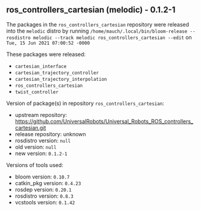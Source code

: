## ros_controllers_cartesian (melodic) - 0.1.2-1

The packages in the `ros_controllers_cartesian` repository were released into the `melodic` distro by running `/home/mauch/.local/bin/bloom-release --rosdistro melodic --track melodic ros_controllers_cartesian --edit` on `Tue, 15 Jun 2021 07:00:52 -0000`

These packages were released:
- `cartesian_interface`
- `cartesian_trajectory_controller`
- `cartesian_trajectory_interpolation`
- `ros_controllers_cartesian`
- `twist_controller`

Version of package(s) in repository `ros_controllers_cartesian`:

- upstream repository: https://github.com/UniversalRobots/Universal_Robots_ROS_controllers_cartesian.git
- release repository: unknown
- rosdistro version: `null`
- old version: `null`
- new version: `0.1.2-1`

Versions of tools used:

- bloom version: `0.10.7`
- catkin_pkg version: `0.4.23`
- rosdep version: `0.20.1`
- rosdistro version: `0.8.3`
- vcstools version: `0.1.42`



